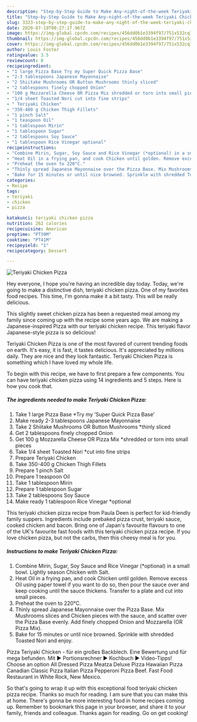 ```yaml
---
description: "Step-by-Step Guide to Make Any-night-of-the-week Teriyaki Chicken Pizza"
title: "Step-by-Step Guide to Make Any-night-of-the-week Teriyaki Chicken Pizza"
slug: 3323-step-by-step-guide-to-make-any-night-of-the-week-teriyaki-chicken-pizza
date: 2020-07-19T00:27:17.967Z
image: https://img-global.cpcdn.com/recipes/456dd0b1e3394f97/751x532cq70/teriyaki-chicken-pizza-recipe-main-photo.jpg
thumbnail: https://img-global.cpcdn.com/recipes/456dd0b1e3394f97/751x532cq70/teriyaki-chicken-pizza-recipe-main-photo.jpg
cover: https://img-global.cpcdn.com/recipes/456dd0b1e3394f97/751x532cq70/teriyaki-chicken-pizza-recipe-main-photo.jpg
author: Louis Foster
ratingvalue: 3.5
reviewcount: 8
recipeingredient:
- "1 large Pizza Base Try my Super Quick Pizza Base"
- "2-3 tablespoons Japanese Mayonnaise"
- "2 Shiitake Mushrooms OR Button Mushrooms thinly sliced"
- "2 tablespoons finely chopped Onion"
- "100 g Mozzarella Cheese OR Pizza Mix shredded or torn into small pieces"
- "1/4 sheet Toasted Nori cut into fine strips"
- " Teriyaki Chicken"
- "350-400 g Chicken Thigh Fillets"
- "1 pinch Salt"
- "1 teaspoon Oil"
- "1 tablespoon Mirin"
- "1 tablespoon Sugar"
- "2 tablespoons Soy Sauce"
- "1 tablespoon Rice Vinegar optional"
recipeinstructions:
- "Combine Mirin, Sugar, Soy Sauce and Rice Vinegar (*optional) in a small bowl. Lightly season Chicken with Salt."
- "Heat Oil in a frying pan, and cook Chicken until golden. Remove excess Oil using paper towel if you want to do so, then pour the sauce over and keep cooking until the sauce thickens. Transfer to a plate and cut into small pieces."
- "Preheat the oven to 220°C."
- "Thinly spread Japanese Mayonnaise over the Pizza Base. Mix Mushrooms slices and Chicken pieces with the sauce, and scatter over the Pizza Base evenly. Add finely chopped Onion and Mozzarella (OR Pizza Mix)."
- "Bake for 15 minutes or until nice browned. Sprinkle with shredded Toasted Nori and enjoy."
categories:
- Recipe
tags:
- teriyaki
- chicken
- pizza

katakunci: teriyaki chicken pizza 
nutrition: 262 calories
recipecuisine: American
preptime: "PT39M"
cooktime: "PT41M"
recipeyield: "1"
recipecategory: Dessert

---
```



![Teriyaki Chicken Pizza](https://img-global.cpcdn.com/recipes/456dd0b1e3394f97/751x532cq70/teriyaki-chicken-pizza-recipe-main-photo.jpg)

Hey everyone, I hope you're having an incredible day today. Today, we're going to make a distinctive dish, teriyaki chicken pizza. One of my favorites food recipes. This time, I'm gonna make it a bit tasty. This will be really delicious.

This slightly sweet chicken pizza has been a requested meal among my family since coming up with the recipe some years ago. We are making a Japanese-inspired Pizza with our teriyaki chicken recipe. This teriyaki flavor Japanese-style pizza is so delicious!

Teriyaki Chicken Pizza is one of the most favored of current trending foods on earth. It's easy, it is fast, it tastes delicious. It's appreciated by millions daily. They are nice and they look fantastic. Teriyaki Chicken Pizza is something which I have loved my whole life.


To begin with this recipe, we have to first prepare a few components. You can have teriyaki chicken pizza using 14 ingredients and 5 steps. Here is how you cook that.

<!--inarticleads1-->

##### The ingredients needed to make Teriyaki Chicken Pizza:

1. Take 1 large Pizza Base *Try my ‘Super Quick Pizza Base’
1. Make ready 2-3 tablespoons Japanese Mayonnaise
1. Take 2 Shiitake Mushrooms OR Button Mushrooms *thinly sliced
1. Get 2 tablespoons finely chopped Onion
1. Get 100 g Mozzarella Cheese OR Pizza Mix *shredded or torn into small pieces
1. Take 1/4 sheet Toasted Nori *cut into fine strips
1. Prepare  Teriyaki Chicken
1. Take 350-400 g Chicken Thigh Fillets
1. Prepare 1 pinch Salt
1. Prepare 1 teaspoon Oil
1. Take 1 tablespoon Mirin
1. Prepare 1 tablespoon Sugar
1. Take 2 tablespoons Soy Sauce
1. Make ready 1 tablespoon Rice Vinegar *optional


This teriyaki chicken pizza recipe from Paula Deen is perfect for kid-friendly family suppers. Ingredients include prebaked pizza crust, teriyaki sauce, cooked chicken and bacon. Bring one of Japan&#39;s favourite flavours to one of the UK&#39;s favourite fast foods with this teriyaki chicken pizza recipe. If you love chicken pizza, but not the carbs, then this cheesy meal is for you. 

<!--inarticleads2-->

##### Instructions to make Teriyaki Chicken Pizza:

1. Combine Mirin, Sugar, Soy Sauce and Rice Vinegar (*optional) in a small bowl. Lightly season Chicken with Salt.
1. Heat Oil in a frying pan, and cook Chicken until golden. Remove excess Oil using paper towel if you want to do so, then pour the sauce over and keep cooking until the sauce thickens. Transfer to a plate and cut into small pieces.
1. Preheat the oven to 220°C.
1. Thinly spread Japanese Mayonnaise over the Pizza Base. Mix Mushrooms slices and Chicken pieces with the sauce, and scatter over the Pizza Base evenly. Add finely chopped Onion and Mozzarella (OR Pizza Mix).
1. Bake for 15 minutes or until nice browned. Sprinkle with shredded Toasted Nori and enjoy.


Pizza Teriyaki Chicken - für ein großes Backblech. Eine Bewertung und für mega befunden. Mit ► Portionsrechner ► Kochbuch ► Video-Tipps! Choose an option All Dressed Pizza Meatza Deluxe Pizza Hawaiian Pizza Canadian Classic Pizza Italian Pizza Pepperoni Pizza Beef. Fast Food Restaurant in White Rock, New Mexico. 

So that's going to wrap it up with this exceptional food teriyaki chicken pizza recipe. Thanks so much for reading. I am sure that you can make this at home. There's gonna be more interesting food in home recipes coming up. Remember to bookmark this page in your browser, and share it to your family, friends and colleague. Thanks again for reading. Go on get cooking!
